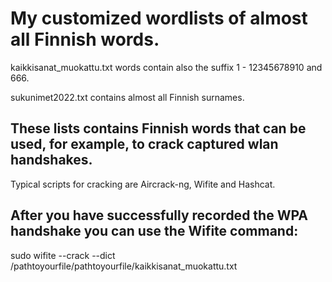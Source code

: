 # My customized wordlists of almost all Finnish words.

kaikkisanat_muokattu.txt words contain also the suffix 1 - 12345678910 and 666.

sukunimet2022.txt contains almost all Finnish surnames.


## These lists contains Finnish words that can be used, for example, to crack captured wlan handshakes.
Typical scripts for cracking are Aircrack-ng, Wifite and Hashcat.




## After you have successfully recorded the WPA handshake you can use the Wifite command:

sudo wifite --crack --dict /pathtoyourfile/pathtoyourfile/kaikkisanat_muokattu.txt

